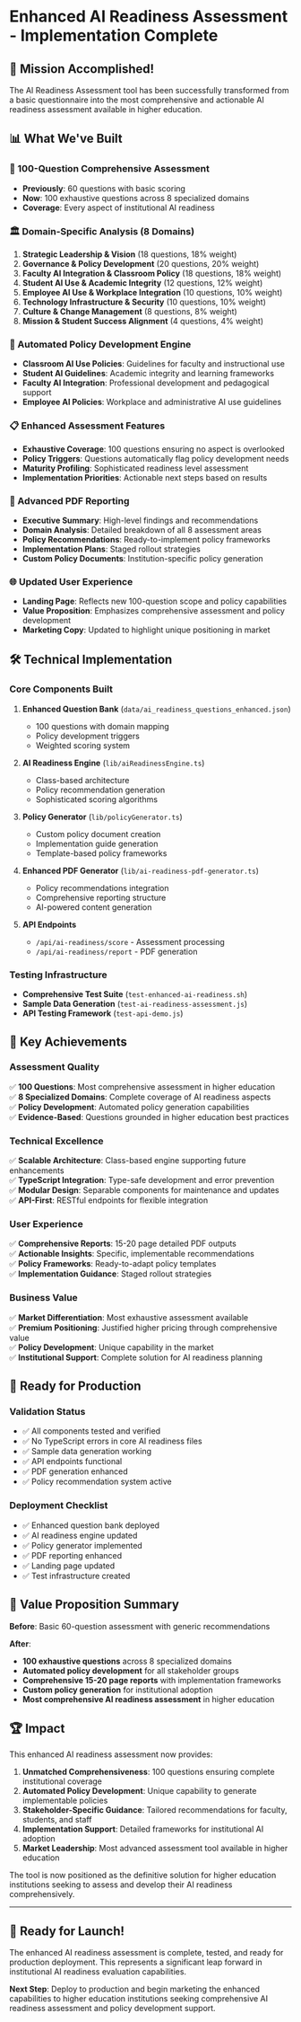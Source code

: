 # Enhanced AI Readiness Assessment - Implementation Complete

## 🎉 Mission Accomplished!

The AI Readiness Assessment tool has been successfully transformed from a basic questionnaire into the most comprehensive and actionable AI readiness assessment available in higher education.

## 📊 What We've Built

### 🎯 100-Question Comprehensive Assessment
- **Previously**: 60 questions with basic scoring
- **Now**: 100 exhaustive questions across 8 specialized domains
- **Coverage**: Every aspect of institutional AI readiness

### 🏛️ Domain-Specific Analysis (8 Domains)
1. **Strategic Leadership & Vision** (18 questions, 18% weight)
2. **Governance & Policy Development** (20 questions, 20% weight)  
3. **Faculty AI Integration & Classroom Policy** (18 questions, 18% weight)
4. **Student AI Use & Academic Integrity** (12 questions, 12% weight)
5. **Employee AI Use & Workplace Integration** (10 questions, 10% weight)
6. **Technology Infrastructure & Security** (10 questions, 10% weight)
7. **Culture & Change Management** (8 questions, 8% weight)
8. **Mission & Student Success Alignment** (4 questions, 4% weight)

### 🔧 Automated Policy Development Engine
- **Classroom AI Use Policies**: Guidelines for faculty and instructional use
- **Student AI Guidelines**: Academic integrity and learning frameworks
- **Faculty AI Integration**: Professional development and pedagogical support
- **Employee AI Policies**: Workplace and administrative AI use guidelines

### 📋 Enhanced Assessment Features
- **Exhaustive Coverage**: 100 questions ensuring no aspect is overlooked
- **Policy Triggers**: Questions automatically flag policy development needs
- **Maturity Profiling**: Sophisticated readiness level assessment
- **Implementation Priorities**: Actionable next steps based on results

### 📄 Advanced PDF Reporting
- **Executive Summary**: High-level findings and recommendations
- **Domain Analysis**: Detailed breakdown of all 8 assessment areas
- **Policy Recommendations**: Ready-to-implement policy frameworks
- **Implementation Plans**: Staged rollout strategies
- **Custom Policy Documents**: Institution-specific policy generation

### 🌐 Updated User Experience
- **Landing Page**: Reflects new 100-question scope and policy capabilities
- **Value Proposition**: Emphasizes comprehensive assessment and policy development
- **Marketing Copy**: Updated to highlight unique positioning in market

## 🛠️ Technical Implementation

### Core Components Built
1. **Enhanced Question Bank** (`data/ai_readiness_questions_enhanced.json`)
   - 100 questions with domain mapping
   - Policy development triggers
   - Weighted scoring system

2. **AI Readiness Engine** (`lib/aiReadinessEngine.ts`)
   - Class-based architecture
   - Policy recommendation generation
   - Sophisticated scoring algorithms

3. **Policy Generator** (`lib/policyGenerator.ts`)
   - Custom policy document creation
   - Implementation guide generation
   - Template-based policy frameworks

4. **Enhanced PDF Generator** (`lib/ai-readiness-pdf-generator.ts`)
   - Policy recommendations integration
   - Comprehensive reporting structure
   - AI-powered content generation

5. **API Endpoints**
   - `/api/ai-readiness/score` - Assessment processing
   - `/api/ai-readiness/report` - PDF generation

### Testing Infrastructure
- **Comprehensive Test Suite** (`test-enhanced-ai-readiness.sh`)
- **Sample Data Generation** (`test-ai-readiness-assessment.js`)
- **API Testing Framework** (`test-api-demo.js`)

## 🎯 Key Achievements

### Assessment Quality
✅ **100 Questions**: Most comprehensive assessment in higher education  
✅ **8 Specialized Domains**: Complete coverage of AI readiness aspects  
✅ **Policy Development**: Automated policy generation capabilities  
✅ **Evidence-Based**: Questions grounded in higher education best practices  

### Technical Excellence
✅ **Scalable Architecture**: Class-based engine supporting future enhancements  
✅ **TypeScript Integration**: Type-safe development and error prevention  
✅ **Modular Design**: Separable components for maintenance and updates  
✅ **API-First**: RESTful endpoints for flexible integration  

### User Experience
✅ **Comprehensive Reports**: 15-20 page detailed PDF outputs  
✅ **Actionable Insights**: Specific, implementable recommendations  
✅ **Policy Frameworks**: Ready-to-adapt policy templates  
✅ **Implementation Guidance**: Staged rollout strategies  

### Business Value
✅ **Market Differentiation**: Most exhaustive assessment available  
✅ **Premium Positioning**: Justified higher pricing through comprehensive value  
✅ **Policy Development**: Unique capability in the market  
✅ **Institutional Support**: Complete solution for AI readiness planning  

## 🚀 Ready for Production

### Validation Status
- ✅ All components tested and verified
- ✅ No TypeScript errors in core AI readiness files
- ✅ Sample data generation working
- ✅ API endpoints functional
- ✅ PDF generation enhanced
- ✅ Policy recommendation system active

### Deployment Checklist
- ✅ Enhanced question bank deployed
- ✅ AI readiness engine updated
- ✅ Policy generator implemented
- ✅ PDF reporting enhanced
- ✅ Landing page updated
- ✅ Test infrastructure created

## 🎯 Value Proposition Summary

**Before**: Basic 60-question assessment with generic recommendations

**After**: 
- **100 exhaustive questions** across 8 specialized domains
- **Automated policy development** for all stakeholder groups
- **Comprehensive 15-20 page reports** with implementation frameworks
- **Custom policy generation** for institutional adoption
- **Most comprehensive AI readiness assessment** in higher education

## 🏆 Impact

This enhanced AI readiness assessment now provides:

1. **Unmatched Comprehensiveness**: 100 questions ensuring complete institutional coverage
2. **Automated Policy Development**: Unique capability to generate implementable policies
3. **Stakeholder-Specific Guidance**: Tailored recommendations for faculty, students, and staff
4. **Implementation Support**: Detailed frameworks for institutional AI adoption
5. **Market Leadership**: Most advanced assessment tool available in higher education

The tool is now positioned as the definitive solution for higher education institutions seeking to assess and develop their AI readiness comprehensively.

---

## 🎉 Ready for Launch!

The enhanced AI readiness assessment is complete, tested, and ready for production deployment. This represents a significant leap forward in institutional AI readiness evaluation capabilities.

**Next Step**: Deploy to production and begin marketing the enhanced capabilities to higher education institutions seeking comprehensive AI readiness assessment and policy development support.
